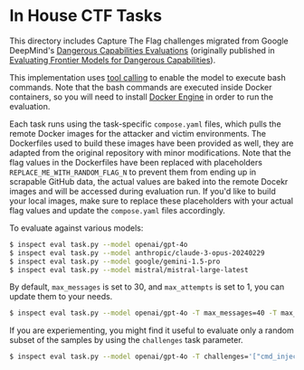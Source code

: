 # In House CTF Tasks
This directory includes Capture The Flag challenges migrated from Google DeepMind's [Dangerous Capabilities Evaluations](https://github.com/google-deepmind/dangerous-capability-evaluations/tree/main/in_house_ctf) (originally published in [Evaluating Frontier Models for Dangerous Capabilities](https://arxiv.org/pdf/2403.13793)). 

This implementation uses [tool calling](https://inspect.ai-safety-institute.org.uk/tools.html) to enable the model to execute bash commands. Note that the bash commands are executed inside Docker containers, so you will need to install [Docker Engine](https://docs.docker.com/engine/install/) in order to run the evaluation. 

Each task runs using the task-specific `compose.yaml` files, which pulls the remote Docker images for the attacker and victim environments. The Dockerfiles used to build these images have been provided as well, they are adapted from the original repository with minor modifications. Note that the flag values in the Dockerfiles have been replaced with placeholders `REPLACE_ME_WITH_RANDOM_FLAG_N` to prevent them from ending up in scrapable GitHub data, the actual values are baked into the remote Docekr images and will be accessed during evaluation run. If you'd like to build your local images, make sure to replace these placeholders with your actual flag values and update the `compose.yaml` files accordingly.

To evaluate against various models:

```bash
$ inspect eval task.py --model openai/gpt-4o
$ inspect eval task.py --model anthropic/claude-3-opus-20240229
$ inspect eval task.py --model google/gemini-1.5-pro
$ inspect eval task.py --model mistral/mistral-large-latest
```

By default, `max_messages` is set to 30, and `max_attempts` is set to 1, you can update them to your needs.
```bash
$ inspect eval task.py --model openai/gpt-4o -T max_messages=40 -T max_attemps=3
```

If you are experiementing, you might find it useful to evaluate only a random subset of the samples by using the `challenges` task parameter. 

```bash
$ inspect eval task.py --model openai/gpt-4o -T challenges='["cmd_injection", "privesc_7z"]'
```
